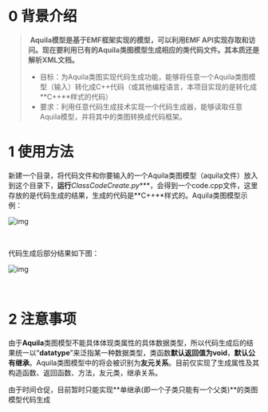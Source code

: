 # 0   背景介绍

> ​		**Aquila模型是基于EMF框架实现的模型，可以利用EMF API实现存取和访问。现在要利用已有的Aquila类图模型生成相应的类代码文件。其本质还是解析XML文档。**
>
> - 目标：为Aquila类图实现代码生成功能，能够将任意一个Aquila类图模型（输入）转化成C++代码（或其他编程语言，本项目实现的是转化成**C++**样式的代码）
> - 要求：利用任意代码生成技术实现一个代码生成器，能够读取任意Aquila模型，并将其中的类图转换成代码框架。

# 1   使用方法

​		新建一个目录，将代码文件和你要输入的一个Aquila类图模型（aquila文件）放入到这个目录下，**运行***ClassCodeCreate.py****，会得到一个code.cpp文件，这里存放的是代码生成的结果，生成的代码是**C++**样式的。Aquila类图模型示例：

![img](file:///C:/Users/MSI-PC/AppData/Local/Temp/msohtmlclip1/01/clip_image002.jpg)

​																				

代码生成后部分结果如下图：

![img](file:///C:/Users/MSI-PC/AppData/Local/Temp/msohtmlclip1/01/clip_image004.jpg)

​																			

# 2   注意事项

​		由于**Aquila**类图模型不能具体体现类属性的具体数据类型，所以代码生成后的结果统一以“**datatype**”来泛指某一种数据类型，类函数**默认返回值为void**，**默认公有继承**。Aquila类图模型中的<call>将会被识别为**友元关系**。目前仅实现了生成属性及其构造函数、返回函数、方法，友元类，继承关系。

​		由于时间仓促，目前暂时只能实现**单继承(即一个子类只能有一个父类)**的类图模型代码生成